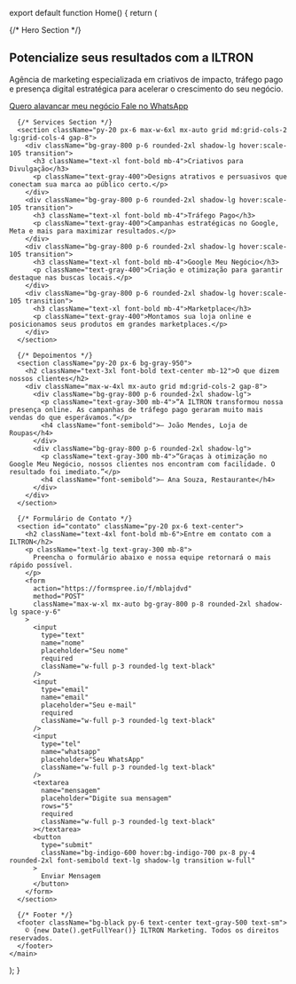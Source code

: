 export default function Home() {
  return (
    <main className="min-h-screen bg-gradient-to-b from-gray-900 to-black text-white font-sans">
      {/* Hero Section */}
      <section className="flex flex-col items-center justify-center text-center py-20 px-6">
        <h1 className="text-5xl font-bold mb-6">
          Potencialize seus resultados com a <span className="text-indigo-500">ILTRON</span>
        </h1>
        <p className="text-lg text-gray-300 max-w-2xl mb-8">
          Agência de marketing especializada em criativos de impacto, tráfego pago e presença digital estratégica para acelerar o crescimento do seu negócio.
        </p>
        <div className="flex flex-col md:flex-row gap-4">
          <a
            href="#contato"
            className="bg-indigo-600 hover:bg-indigo-700 px-8 py-4 rounded-2xl font-semibold text-lg shadow-lg transition"
          >
            Quero alavancar meu negócio
          </a>
          <a
            href="https://wa.me/5531987587431"
            target="_blank"
            rel="noopener noreferrer"
            className="bg-green-600 hover:bg-green-700 px-8 py-4 rounded-2xl font-semibold text-lg shadow-lg transition"
          >
            Fale no WhatsApp
          </a>
        </div>
      </section>

      {/* Services Section */}
      <section className="py-20 px-6 max-w-6xl mx-auto grid md:grid-cols-2 lg:grid-cols-4 gap-8">
        <div className="bg-gray-800 p-6 rounded-2xl shadow-lg hover:scale-105 transition">
          <h3 className="text-xl font-bold mb-4">Criativos para Divulgação</h3>
          <p className="text-gray-400">Designs atrativos e persuasivos que conectam sua marca ao público certo.</p>
        </div>
        <div className="bg-gray-800 p-6 rounded-2xl shadow-lg hover:scale-105 transition">
          <h3 className="text-xl font-bold mb-4">Tráfego Pago</h3>
          <p className="text-gray-400">Campanhas estratégicas no Google, Meta e mais para maximizar resultados.</p>
        </div>
        <div className="bg-gray-800 p-6 rounded-2xl shadow-lg hover:scale-105 transition">
          <h3 className="text-xl font-bold mb-4">Google Meu Negócio</h3>
          <p className="text-gray-400">Criação e otimização para garantir destaque nas buscas locais.</p>
        </div>
        <div className="bg-gray-800 p-6 rounded-2xl shadow-lg hover:scale-105 transition">
          <h3 className="text-xl font-bold mb-4">Marketplace</h3>
          <p className="text-gray-400">Montamos sua loja online e posicionamos seus produtos em grandes marketplaces.</p>
        </div>
      </section>

      {/* Depoimentos */}
      <section className="py-20 px-6 bg-gray-950">
        <h2 className="text-3xl font-bold text-center mb-12">O que dizem nossos clientes</h2>
        <div className="max-w-4xl mx-auto grid md:grid-cols-2 gap-8">
          <div className="bg-gray-800 p-6 rounded-2xl shadow-lg">
            <p className="text-gray-300 mb-4">“A ILTRON transformou nossa presença online. As campanhas de tráfego pago geraram muito mais vendas do que esperávamos.”</p>
            <h4 className="font-semibold">— João Mendes, Loja de Roupas</h4>
          </div>
          <div className="bg-gray-800 p-6 rounded-2xl shadow-lg">
            <p className="text-gray-300 mb-4">“Graças à otimização no Google Meu Negócio, nossos clientes nos encontram com facilidade. O resultado foi imediato.”</p>
            <h4 className="font-semibold">— Ana Souza, Restaurante</h4>
          </div>
        </div>
      </section>

      {/* Formulário de Contato */}
      <section id="contato" className="py-20 px-6 text-center">
        <h2 className="text-4xl font-bold mb-6">Entre em contato com a ILTRON</h2>
        <p className="text-lg text-gray-300 mb-8">
          Preencha o formulário abaixo e nossa equipe retornará o mais rápido possível.
        </p>
        <form
          action="https://formspree.io/f/mblajdvd"
          method="POST"
          className="max-w-xl mx-auto bg-gray-800 p-8 rounded-2xl shadow-lg space-y-6"
        >
          <input
            type="text"
            name="nome"
            placeholder="Seu nome"
            required
            className="w-full p-3 rounded-lg text-black"
          />
          <input
            type="email"
            name="email"
            placeholder="Seu e-mail"
            required
            className="w-full p-3 rounded-lg text-black"
          />
          <input
            type="tel"
            name="whatsapp"
            placeholder="Seu WhatsApp"
            className="w-full p-3 rounded-lg text-black"
          />
          <textarea
            name="mensagem"
            placeholder="Digite sua mensagem"
            rows="5"
            required
            className="w-full p-3 rounded-lg text-black"
          ></textarea>
          <button
            type="submit"
            className="bg-indigo-600 hover:bg-indigo-700 px-8 py-4 rounded-2xl font-semibold text-lg shadow-lg transition w-full"
          >
            Enviar Mensagem
          </button>
        </form>
      </section>

      {/* Footer */}
      <footer className="bg-black py-6 text-center text-gray-500 text-sm">
        © {new Date().getFullYear()} ILTRON Marketing. Todos os direitos reservados.
      </footer>
    </main>
  );
}
